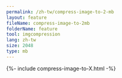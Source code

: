 ```yaml
---
permalink: /zh-tw/compress-image-to-2-mb
layout: feature
fileName: compress-image-to-2mb
folderName: feature
tool: imgcompression
lang: zh-tw
size: 2048
type: mb
---
```


{%- include compress-image-to-X.html -%}
